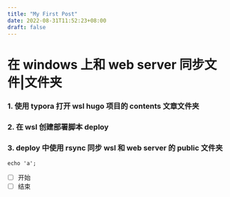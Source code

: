 ```yaml
---
title: "My First Post"
date: 2022-08-31T11:52:23+08:00
draft: false
---
```


# 在 windows 上和 web server 同步文件|文件夹

### 1. 使用 typora 打开 wsl hugo 项目的 contents 文章文件夹

### 2. 在 wsl 创建部署脚本 deploy

### 3. deploy 中使用 rsync 同步 wsl 和 web server 的 public 文件夹

`echo 'a';`

- [ ] 开始
- [ ] 结束

